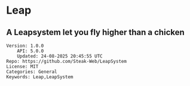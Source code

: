 # Leap
## A Leapsystem let you fly higher than a chicken
```properties
Version: 1.0.0
    API: 5.0.0
    Updated: 24-08-2025 20:45:55 UTC
Repo: https://github.com/Steak-Web/LeapSystem
License: MIT
Categories: General
Keywords: Leap,LeapSystem
```